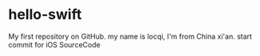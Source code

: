 hello-swift
===========
My first repository on GitHub.
my name is locqi, I'm from China xi'an.
start commit for iOS SourceCode
